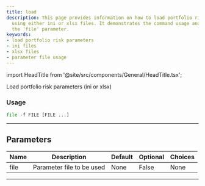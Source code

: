 ```yaml
---
title: load
description: This page provides information on how to load portfolio risk parameters
  using either ini or xlsx files. It demonstrates the command usage and details about
  the 'file' parameter.
keywords:
- load portfolio risk parameters
- ini files
- xlsx files
- parameter file usage
---
```


import HeadTitle from '@site/src/components/General/HeadTitle.tsx';

<HeadTitle title="portfolio/parameters/load /po - Reference | OpenBB Terminal Docs" />

Load portfolio risk parameters (ini or xlsx)

### Usage

```python
file -f FILE [FILE ...]
```

---

## Parameters

| Name | Description | Default | Optional | Choices |
| ---- | ----------- | ------- | -------- | ------- |
| file | Parameter file to be used | None | False | None |

---
